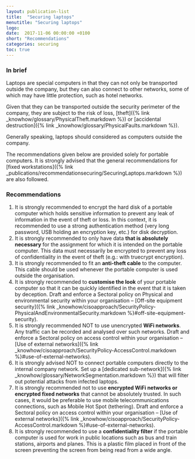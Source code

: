 ```yaml
---
layout: publication-list
title:  "Securing laptops"
menutitle: "Securing laptops"
logo:
date:  2017-11-06 00:00:00 +0100
short: "Recommendations"
categories: securing
toc: true
---
```

<h3 class="titre-page" id="in-brief">In brief</h3>
Laptops are special computers in that they can not only be transported outside the company, but they can also connect to other networks, some of which may have little protection, such as hotel networks.

Given that they can be transported outside the security perimeter of the company, they are subject to the risk of loss, [theft]({% link _knowhow/glossary/PhysicalTheft.markdown %}) or [accidental destruction]({% link _knowhow/glossary/PhysicalFaults.markdown %}).

Generally speaking, laptops should considered as computers outside the company.

The recommendations given below are provided solely for portable computers. It is strongly advised that the general recommendations for [fixed workstations]({% link _publications/recommendationsecuring/SecuringLaptops.markdown %}) are also followed.

<h3 class="titre-page" id="recommendations">Recommendations</h3>

1. It is strongly recommended to encrypt the hard disk of a portable computer which holds sensitive information to prevent any leak of information in the event of theft or loss. In this context, it is recommended to use a strong authentication method (very long password, USB holding an encryption key, etc.) for disk decryption.
2. It is strongly recommended to only have data **that is absolutely necessary** for the assignment for which it is intended on the portable computer. This data must necessarily be encrypted to prevent any loss of confidentiality in the event of theft (e.g.: with truecrypt encryption).
3. It is strongly recommended to fit an **anti-theft cable** to the computer. This cable should be used whenever the portable computer is used outside the organisation.
4. It is strongly recommended to **customise the look** of your portable computer so that it can be quickly identified in the event that it is taken by deception. Draft and enforce a Sectoral policy on Physical and environmental security within your organisation – [Off-site equipment security]({% link _knowhow/cisoapproach/SecurityPolicy-PhysicalAndEnvironmentalSecurity.markdown %}\#off-site-equipment-security).
5. It is strongly recommended NOT to use unencrypted **WiFi networks**. Any traffic can be recorded and analysed over such networks. Draft and enforce a Sectoral policy on access control within your organisation – [Use of external networks]({% link _knowhow/cisoapproach/SecurityPolicy-AccessControl.markdown %}\#use-of-external-networks).
6. It is strongly advised NOT to connect portable computers directly to the internal company network. Set up a [dedicated sub-network]({% link _knowhow/glossary/NetworkSegmentation.markdown %}) that will filter out potential attacks from infected laptops.
7. It is strongly recommended not to use **encrypted WiFi networks or encrypted fixed networks** that cannot be absolutely trusted. In such cases, it would be preferable to use mobile telecommunications connections, such as Mobile Hot Spot (tethering). Draft and enforce a Sectoral policy on access control within your organisation – [Use of external networks]({% link _knowhow/cisoapproach/SecurityPolicy-AccessControl.markdown %}\#use-of-external-networks).
8. It is strongly recommended to use a **confidentiality filter** if the portable computer is used for work in public locations such as bus and train stations, airports and planes. This is a plastic film placed in front of the screen preventing the screen from being read from a wide angle.
